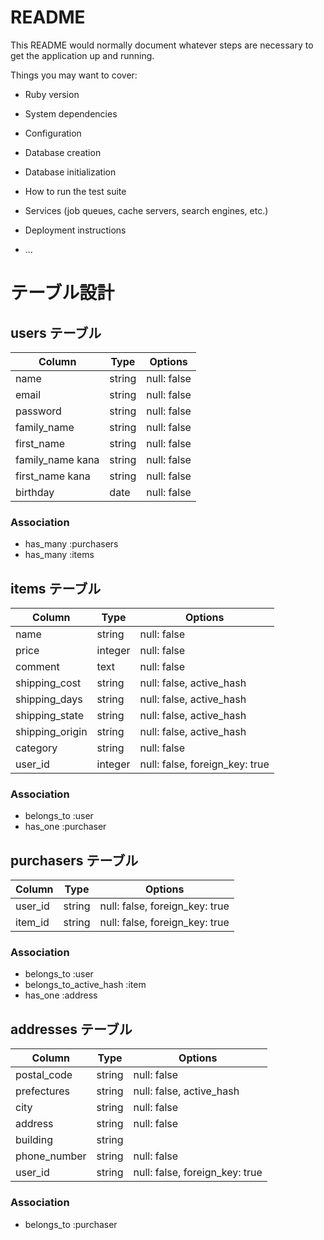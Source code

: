 # README

This README would normally document whatever steps are necessary to get the
application up and running.

Things you may want to cover:

* Ruby version

* System dependencies

* Configuration

* Database creation

* Database initialization

* How to run the test suite

* Services (job queues, cache servers, search engines, etc.)

* Deployment instructions

* ...


# テーブル設計

## users テーブル

| Column           | Type   | Options     |
| ---------------- | ------ | ----------- |
| name             | string | null: false |
| email            | string | null: false |
| password         | string | null: false |
| family_name      | string | null: false |
| first_name       | string | null: false |
| family_name kana | string | null: false |
| first_name kana  | string | null: false |
| birthday         | date   | null: false |

### Association
- has_many :purchasers
- has_many :items

## items テーブル

| Column           | Type    | Options                        |
| ---------------- | ------- | ------------------------------ |
| name             | string  | null: false                    |
| price            | integer | null: false                    |
| comment          | text    | null: false                    |
| shipping_cost    | string  | null: false, active_hash       |
| shipping_days    | string  | null: false, active_hash       |
| shipping_state   | string  | null: false, active_hash       |
| shipping_origin  | string  | null: false, active_hash       |
| category         | string  | null: false                    |
| user_id          | integer | null: false, foreign_key: true |

### Association

- belongs_to :user
- has_one :purchaser

## purchasers テーブル

| Column           | Type   | Options                        |
| ---------------- | ------ | ------------------------------ |
| user_id          | string | null: false, foreign_key: true |
| item_id          | string | null: false, foreign_key: true |

### Association

- belongs_to :user
- belongs_to_active_hash :item
- has_one :address

## addresses テーブル

| Column           | Type   | Options                        |
| ---------------- | ------ | ------------------------------ |
| postal_code      | string | null: false                    |
| prefectures      | string | null: false, active_hash       |
| city             | string | null: false                    |
| address          | string | null: false                    |
| building         | string |                                |
| phone_number     | string | null: false                    |
| user_id          | string | null: false, foreign_key: true |
### Association

- belongs_to :purchaser
